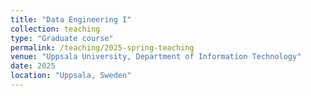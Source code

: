 ```yaml
---
title: "Data Engineering I"
collection: teaching
type: "Graduate course"
permalink: /teaching/2025-spring-teaching
venue: "Uppsala University, Department of Information Technology"
date: 2025
location: "Uppsala, Sweden"
---
```


<!-- This is a description of a teaching experience. You can use markdown like any other post.

Heading 1
======

Heading 2
======

Heading 3
====== -->